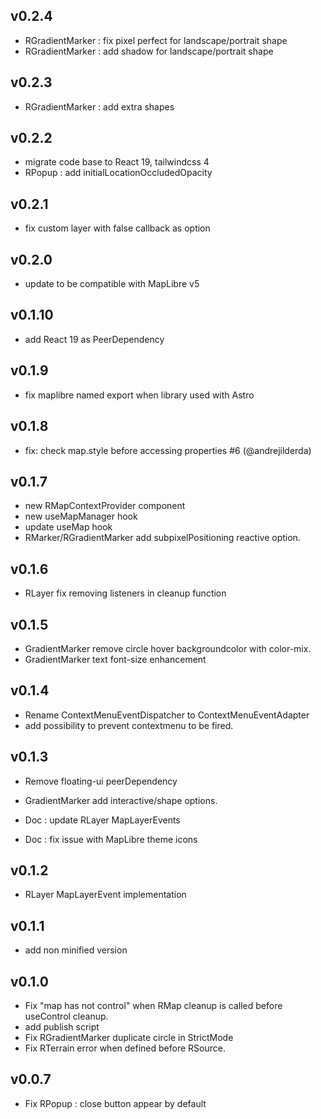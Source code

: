## v0.2.4

- RGradientMarker : fix pixel perfect for landscape/portrait shape
- RGradientMarker : add shadow for landscape/portrait shape

## v0.2.3

- RGradientMarker : add extra shapes

## v0.2.2

- migrate code base to React 19, tailwindcss 4
- RPopup : add initialLocationOccludedOpacity

## v0.2.1

- fix custom layer with false callback as option

## v0.2.0

- update to be compatible with MapLibre v5

## v0.1.10

- add React 19 as PeerDependency

## v0.1.9

- fix maplibre named export when library used with Astro

## v0.1.8

-  fix: check map.style before accessing properties #6 (@andrejilderda)

## v0.1.7

- new RMapContextProvider component
- new useMapManager hook
- update useMap hook
- RMarker/RGradientMarker add subpixelPositioning reactive option.

## v0.1.6

- RLayer fix removing listeners in cleanup function

## v0.1.5

- GradientMarker remove circle hover backgroundcolor with color-mix.
- GradientMarker text font-size enhancement

## v0.1.4

- Rename ContextMenuEventDispatcher to ContextMenuEventAdapter
- add possibility to prevent contextmenu to be fired.

## v0.1.3

- Remove floating-ui peerDependency
- GradientMarker add interactive/shape options.

- Doc : update RLayer MapLayerEvents
- Doc : fix issue with MapLibre theme icons

## v0.1.2

- RLayer MapLayerEvent implementation

## v0.1.1

- add non minified version

## v0.1.0

- Fix "map has not control" when RMap cleanup is called before useControl cleanup.
- add publish script
- Fix RGradientMarker duplicate circle in StrictMode
- Fix RTerrain error when defined before RSource.

## v0.0.7

- Fix RPopup : close button appear by default
